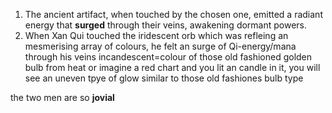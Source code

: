 1. The ancient artifact, when touched by the chosen one, emitted a radiant energy that **surged** through their veins, awakening dormant powers.
2. When Xan Qui touched the iridescent orb which was refleing an mesmerising array of colours, he felt an surge of Qi-energy/mana through his veins
incandescent=colour of those old fashioned golden bulb from heat or imagine a red chart and you lit an candle in it, you will see an uneven tpye of glow similar to those old fashiones bulb type


the two men are so **jovial**